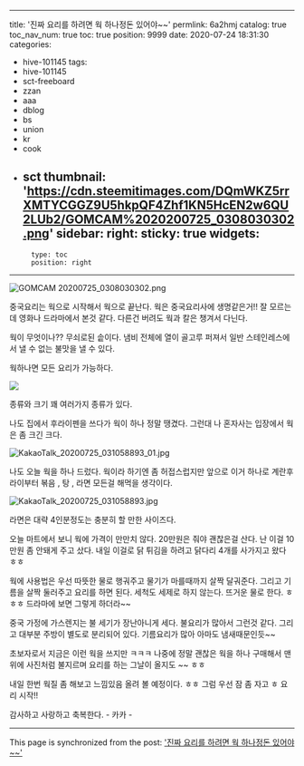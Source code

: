 
---
title: '진짜 요리를 하려면 웍 하나정돈  있어야~~'
permlink: 6a2hmj
catalog: true
toc_nav_num: true
toc: true
position: 9999
date: 2020-07-24 18:31:30
categories:
- hive-101145
tags:
- hive-101145
- sct-freeboard
- zzan
- aaa
- dblog
- bs
- union
- kr
- cook
- sct
thumbnail: 'https://cdn.steemitimages.com/DQmWKZ5rrXMTYCGGZ9U5hkpQF4Zhf1KN5HcEN2w6QU2LUb2/GOMCAM%2020200725_0308030302.png'
sidebar:
    right:
        sticky: true
widgets:
    -
        type: toc
        position: right
---


![GOMCAM 20200725_0308030302.png](https://cdn.steemitimages.com/DQmWKZ5rrXMTYCGGZ9U5hkpQF4Zhf1KN5HcEN2w6QU2LUb2/GOMCAM%2020200725_0308030302.png)

중국요리는 웍으로 시작해서 웍으로 끝난다. 
웍은 중국요리사에 생명같은거!!   잘 모르는데 
영화나 드라마에서 본것 같다.   다른건 버려도 
웍과 칼은 챙겨서 다닌다. 

웍이 무엇이나??
무쇠로된 솥이다.  냄비 전체에 열이 골고루 퍼져서 일반  스테인레스에서 
낼 수 없는 불맛을 낼 수 있다.   

웍하나면 모든 요리가 가능하다.  

![](https://cdn.steemitimages.com/DQmSxdYftHtiLjks9SytrDgi83DbfsrCioKeHeSz1s3vju4/image.png)

종류와 크기 꽤 여러가지 종류가 있다. 

나도 집에서 후라이펜을  쓰다가 웍이 하나 정말 땡겼다. 
그런대 나 혼자사는 입장에서 웍은 좀 크긴 크다. 

![KakaoTalk_20200725_031058893_01.jpg](https://cdn.steemitimages.com/DQmbc4hpF4y5iF3LKL48XBEU5uTPZNdPmGpNkrkS4Tbwvvg/KakaoTalk_20200725_031058893_01.jpg)

나도 오늘 웍을 하나 드렀다.  웍이라 하기엔 좀  허접스럽지만 
앞으로 이거 하나로 계란후라이부터 볶음 , 탕 ,  라면 모든걸 해먹을 생각이다. 

![KakaoTalk_20200725_031058893.jpg](https://cdn.steemitimages.com/DQmTHN4wJLChFBmPnMZ1gRPuGaee5782CnqvUV4oRhxnFeo/KakaoTalk_20200725_031058893.jpg)

라면은 대략 4인분정도는 충분히 할 만한 사이즈다. 

오늘 마트에서 보니 웍에 가격이 만만치 않다. 
20만원은 줘야 괜찮은걸 산다.  난 이걸 10만원 좀 안돼게 주고 샀다. 
내일 이걸로 닭 튀김을 하려고 닭다리 4개를 사가지고 왔다 ㅎㅎ


웍에 사용법은 우선 따뜻한 물로 행궈주고 물기가 마를때까지
살짝 달궈준다.  그리고  기름을 살짝 둘러주고 요리를 하면 된다. 
세척도 세제로 하지 않는다.  뜨거운 물로 한다.  ㅎㅎㅎ
드라마에 보면  그렇게 하더라~~


 중국 가정에 가스렌지는 불 세기가 장난아니게 세다.
불요리가 많아서 그런것 같다.  그리고 대부분 주방이
별도로 분리되어 있다.  기름요리가 많아 아마도 냄새때문인듯~~

초보자로서  지금은 이런 웍을 쓰지만 
ㅋㅋㅋ 나중에 정말 괜찮은 웍을 하나 구매해서 
맨위에 사진처럼  불지르며 요리를 하는 그날이 올지도 ~~ ㅎㅎ

내일 한번 웍질 좀 해보고 느낌있음 올려 볼 예정이다.  ㅎㅎ
그럼  우선 잠 좀 자고 ㅎ 요리 시작!!

감사하고 사랑하고 축복한다. - 카카 -

- - -

This page is synchronized from the post: ['진짜 요리를 하려면 웍 하나정돈  있어야~~'](https://steemit.com/@successgr/6a2hmj)
